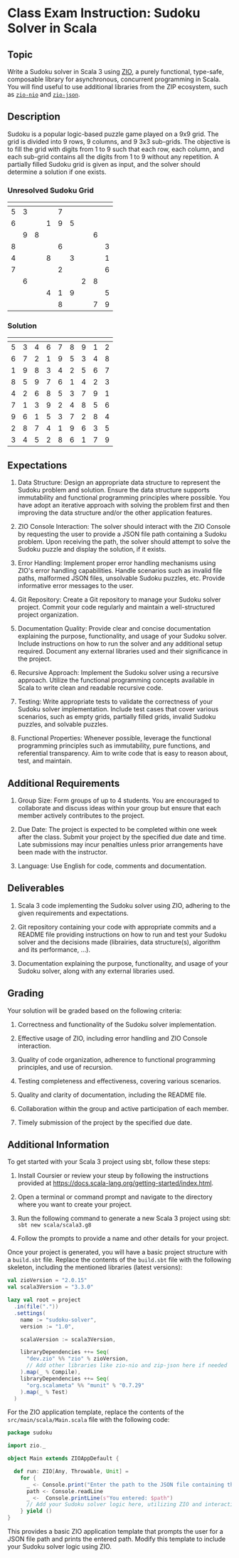 # Class Exam Instruction: Sudoku Solver in Scala

## Topic

Write a Sudoku solver in Scala 3 using [ZIO](https://zio.dev/overview/getting-started), a purely functional, type-safe, composable library for asynchronous, concurrent programming in Scala. You will find useful to use additional libraries from the ZIP ecosystem, such as [`zio-nio`](https://zio.dev/zio-nio/) and [`zio-json`](https://zio.dev/zio-json/).

## Description

Sudoku is a popular logic-based puzzle game played on a 9x9 grid. The grid is divided into 9 rows, 9 columns, and 9 3x3 sub-grids. The objective is to fill the grid with digits from 1 to 9 such that each row, each column, and each sub-grid contains all the digits from 1 to 9 without any repetition. A partially filled Sudoku grid is given as input, and the solver should determine a solution if one exists.

### Unresolved Sudoku Grid

| <!-- -->| <!-- --> | <!-- --> | <!-- --> | <!-- --> | <!-- --> |<!-- -->| <!-- --> | <!-- --> |
|---|---|---|---|---|---|---|---|---|
| 5 | 3 |   |   | 7 |   |   |   |   |
| 6 |   |   | 1 | 9 | 5 |   |   |   |
|   | 9 | 8 |   |   |   |   | 6 |   |
| 8 |   |   |   | 6 |   |   |   | 3 |
| 4 |   |   | 8 |   | 3 |   |   | 1 |
| 7 |   |   |   | 2 |   |   |   | 6 |
|   | 6 |   |   |   |   | 2 | 8 |   |
|   |   |   | 4 | 1 | 9 |   |   | 5 |
|   |   |   |   | 8 |   |   | 7 | 9 |

### Solution
| <!-- -->| <!-- --> | <!-- --> | <!-- --> | <!-- --> | <!-- --> |<!-- -->| <!-- --> | <!-- --> |
|---|---|---|---|---|---|---|---|---|
| 5 | 3 | 4 | 6 | 7 | 8 | 9 | 1 | 2 |
| 6 | 7 | 2 | 1 | 9 | 5 | 3 | 4 | 8 |
| 1 | 9 | 8 | 3 | 4 | 2 | 5 | 6 | 7 |
| 8 | 5 | 9 | 7 | 6 | 1 | 4 | 2 | 3 |
| 4 | 2 | 6 | 8 | 5 | 3 | 7 | 9 | 1 |
| 7 | 1 | 3 | 9 | 2 | 4 | 8 | 5 | 6 |
| 9 | 6 | 1 | 5 | 3 | 7 | 2 | 8 | 4 |
| 2 | 8 | 7 | 4 | 1 | 9 | 6 | 3 | 5 |
| 3 | 4 | 5 | 2 | 8 | 6 | 1 | 7 | 9 |


## Expectations

1. Data Structure: Design an appropriate data structure to represent the Sudoku problem and solution. Ensure the data structure supports immutability and functional programming principles where possible. You have adopt an iterative approach with solving the problem first and then improving the data structure and/or the other application features.

1. ZIO Console Interaction: The solver should interact with the ZIO Console by requesting the user to provide a JSON file path containing a Sudoku problem. Upon receiving the path, the solver should attempt to solve the Sudoku puzzle and display the solution, if it exists.

1. Error Handling: Implement proper error handling mechanisms using ZIO's error handling capabilities. Handle scenarios such as invalid file paths, malformed JSON files, unsolvable Sudoku puzzles, etc. Provide informative error messages to the user.

1. Git Repository: Create a Git repository to manage your Sudoku solver project. Commit your code regularly and maintain a well-structured project organization.

1. Documentation Quality: Provide clear and concise documentation explaining the purpose, functionality, and usage of your Sudoku solver. Include instructions on how to run the solver and any additional setup required. Document any external libraries used and their significance in the project.

1. Recursive Approach: Implement the Sudoku solver using a recursive approach. Utilize the functional programming concepts available in Scala to write clean and readable recursive code.

1. Testing: Write appropriate tests to validate the correctness of your Sudoku solver implementation. Include test cases that cover various scenarios, such as empty grids, partially filled grids, invalid Sudoku puzzles, and solvable puzzles.

1. Functional Properties: Whenever possible, leverage the functional programming principles such as immutability, pure functions, and referential transparency. Aim to write code that is easy to reason about, test, and maintain.

## Additional Requirements

1. Group Size: Form groups of up to 4 students. You are encouraged to collaborate and discuss ideas within your group but ensure that each member actively contributes to the project.

1. Due Date: The project is expected to be completed within one week after the class. Submit your project by the specified due date and time. Late submissions may incur penalties unless prior arrangements have been made with the instructor.

1. Language: Use English for code, comments and documentation.

## Deliverables

1. Scala 3 code implementing the Sudoku solver using ZIO, adhering to the given requirements and expectations.

1. Git repository containing your code with appropriate commits and a README file providing instructions on how to run and test your Sudoku solver and the decisions made (librairies, data structure(s), algorithm and its performance, ...).

1. Documentation explaining the purpose, functionality, and usage of your Sudoku solver, along with any external libraries used.

## Grading

Your solution will be graded based on the following criteria:

1. Correctness and functionality of the Sudoku solver implementation.

1. Effective usage of ZIO, including error handling and ZIO Console interaction.

1. Quality of code organization, adherence to functional programming principles, and use of recursion.

1. Testing completeness and effectiveness, covering various scenarios.

1. Quality and clarity of documentation, including the README file.

1. Collaboration within the group and active participation of each member.

1. Timely submission of the project by the specified due date.

## Additional Information

To get started with your Scala 3 project using sbt, follow these steps:

1. Install Coursier or review your steup by following the instructions provided at https://docs.scala-lang.org/getting-started/index.html.

1. Open a terminal or command prompt and navigate to the directory where you want to create your project.

1. Run the following command to generate a new Scala 3 project using sbt: `sbt new scala/scala3.g8`

1. Follow the prompts to provide a name and other details for your project.

Once your project is generated, you will have a basic project structure with a `build.sbt` file. Replace the contents of the `build.sbt` file with the following skeleton, including the mentioned libraries (latest versions):

```scala
val zioVersion = "2.0.15"
val scala3Version = "3.3.0"

lazy val root = project
  .in(file("."))
  .settings(
    name := "sudoku-solver",
    version := "1.0",

    scalaVersion := scala3Version,

    libraryDependencies ++= Seq(
      "dev.zio" %% "zio" % zioVersion,
      // Add other libraries like zio-nio and zip-json here if needed
    ).map(_ % Compile),
    libraryDependencies ++= Seq(
      "org.scalameta" %% "munit" % "0.7.29"
    ).map(_ % Test)
  )
```

For the ZIO application template, replace the contents of the `src/main/scala/Main.scala` file with the following code:

```scala
package sudoku

import zio._

object Main extends ZIOAppDefault {

  def run: ZIO[Any, Throwable, Unit] =
    for {
      _ <- Console.print("Enter the path to the JSON file containing the Sudoku problem:")
      path <- Console.readLine
      _ <-  Console.printLine(s"You entered: $path")
      // Add your Sudoku solver logic here, utilizing ZIO and interacting with the ZIO Console
    } yield ()
}
```

This provides a basic ZIO application template that prompts the user for a JSON file path and prints the entered path. Modify this template to include your Sudoku solver logic using ZIO.